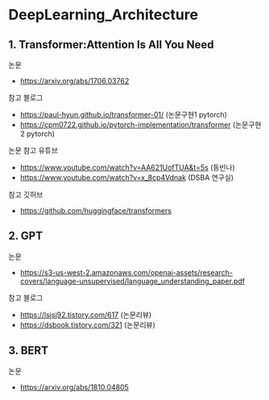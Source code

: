 # DeepLearning_Architecture



## 1. Transformer:Attention Is All You Need

논문
- https://arxiv.org/abs/1706.03762

참고 블로그 
- https://paul-hyun.github.io/transformer-01/ (논문구현1 pytorch)
- https://cpm0722.github.io/pytorch-implementation/transformer (논문구현2 pytorch)


논문 참고 유튜브
- https://www.youtube.com/watch?v=AA621UofTUA&t=5s (동빈나)
- https://www.youtube.com/watch?v=x_8cp4Vdnak (DSBA 연구실)

참고 깃허브
- https://github.com/huggingface/transformers

## 2. GPT

논문 
- https://s3-us-west-2.amazonaws.com/openai-assets/research-covers/language-unsupervised/language_understanding_paper.pdf

참고 블로그
- https://lsjsj92.tistory.com/617 (논문리뷰)
- https://dsbook.tistory.com/321 (논문리뷰)

## 3. BERT

논문
- https://arxiv.org/abs/1810.04805
